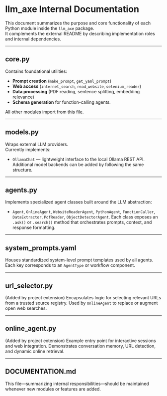 # llm_axe Internal Documentation

This document summarizes the purpose and core functionality of each Python module
inside the `llm_axe` package.  
It complements the external README by describing implementation roles and
internal dependencies.

---

## core.py
Contains foundational utilities:
- **Prompt creation** (`make_prompt`, `get_yaml_prompt`)
- **Web access** (`internet_search`, `read_website`, `selenium_reader`)
- **Data processing** (PDF reading, sentence splitting, embedding relevance)
- **Schema generation** for function-calling agents.

All other modules import from this file.

---

## models.py
Wraps external LLM providers.  
Currently implements:
- `OllamaChat` — lightweight interface to the local Ollama REST API.
Additional model backends can be added by following the same structure.

---

## agents.py
Implements specialized agent classes built around the LLM abstraction:
- `Agent`, `OnlineAgent`, `WebsiteReaderAgent`, `PythonAgent`, `FunctionCaller`,
  `DataExtractor`, `PdfReader`, `ObjectDetectorAgent`.
Each class exposes an `.ask()` or `.search()` method that orchestrates prompts,
context, and response formatting.

---

## system_prompts.yaml
Houses standardized system-level prompt templates used by all agents.
Each key corresponds to an `AgentType` or workflow component.

---

## url_selector.py
(Added by project extension)
Encapsulates logic for selecting relevant URLs from a trusted source registry.
Used by `OnlineAgent` to replace or augment open web searches.

---

## online_agent.py
(Added by project extension)
Example entry point for interactive sessions and web integration.
Demonstrates conversation memory, URL detection, and dynamic online retrieval.

---

## DOCUMENTATION.md
This file—summarizing internal responsibilities—should be maintained whenever
new modules or features are added.
